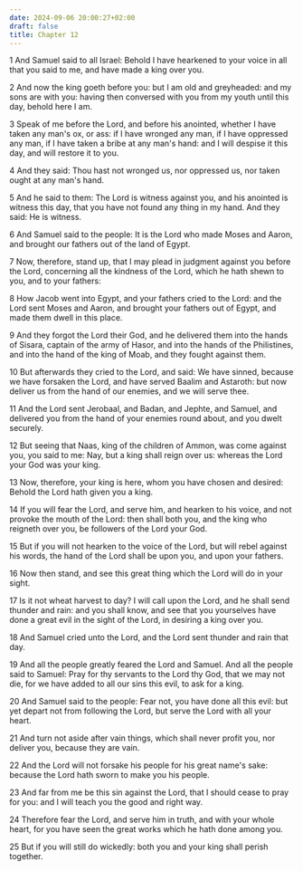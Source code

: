 ```yaml
---
date: 2024-09-06 20:00:27+02:00
draft: false
title: Chapter 12
---
```




1 And Samuel said to all Israel: Behold I have hearkened to your voice in all that you said to me, and have made a king over you.

2 And now the king goeth before you: but I am old and greyheaded: and my sons are with you: having then conversed with you from my youth until this day, behold here I am.

3 Speak of me before the Lord, and before his anointed, whether I have taken any man's ox, or ass: if I have wronged any man, if I have oppressed any man, if I have taken a bribe at any man's hand: and I will despise it this day, and will restore it to you.

4 And they said: Thou hast not wronged us, nor oppressed us, nor taken ought at any man's hand.

5 And he said to them: The Lord is witness against you, and his anointed is witness this day, that you have not found any thing in my hand. And they said: He is witness.

6 And Samuel said to the people: It is the Lord who made Moses and Aaron, and brought our fathers out of the land of Egypt.

7 Now, therefore, stand up, that I may plead in judgment against you before the Lord, concerning all the kindness of the Lord, which he hath shewn to you, and to your fathers:

8 How Jacob went into Egypt, and your fathers cried to the Lord: and the Lord sent Moses and Aaron, and brought your fathers out of Egypt, and made them dwell in this place.

9 And they forgot the Lord their God, and he delivered them into the hands of Sisara, captain of the army of Hasor, and into the hands of the Philistines, and into the hand of the king of Moab, and they fought against them.

10 But afterwards they cried to the Lord, and said: We have sinned, because we have forsaken the Lord, and have served Baalim and Astaroth: but now deliver us from the hand of our enemies, and we will serve thee.

11 And the Lord sent Jerobaal, and Badan, and Jephte, and Samuel, and delivered you from the hand of your enemies round about, and you dwelt securely.

12 But seeing that Naas, king of the children of Ammon, was come against you, you said to me: Nay, but a king shall reign over us: whereas the Lord your God was your king.

13 Now, therefore, your king is here, whom you have chosen and desired: Behold the Lord hath given you a king.

14 If you will fear the Lord, and serve him, and hearken to his voice, and not provoke the mouth of the Lord: then shall both you, and the king who reigneth over you, be followers of the Lord your God.

15 But if you will not hearken to the voice of the Lord, but will rebel against his words, the hand of the Lord shall be upon you, and upon your fathers.

16 Now then stand, and see this great thing which the Lord will do in your sight.

17 Is it not wheat harvest to day? I will call upon the Lord, and he shall send thunder and rain: and you shall know, and see that you yourselves have done a great evil in the sight of the Lord, in desiring a king over you.

18 And Samuel cried unto the Lord, and the Lord sent thunder and rain that day.

19 And all the people greatly feared the Lord and Samuel. And all the people said to Samuel: Pray for thy servants to the Lord thy God, that we may not die, for we have added to all our sins this evil, to ask for a king.

20 And Samuel said to the people: Fear not, you have done all this evil: but yet depart not from following the Lord, but serve the Lord with all your heart.

21 And turn not aside after vain things, which shall never profit you, nor deliver you, because they are vain.

22 And the Lord will not forsake his people for his great name's sake: because the Lord hath sworn to make you his people.

23 And far from me be this sin against the Lord, that I should cease to pray for you: and I will teach you the good and right way.

24 Therefore fear the Lord, and serve him in truth, and with your whole heart, for you have seen the great works which he hath done among you.

25 But if you will still do wickedly: both you and your king shall perish together.

